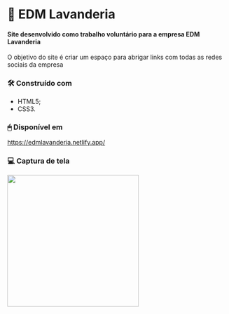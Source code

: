 # 👚 EDM Lavanderia

#### Site desenvolvido como trabalho voluntário para a empresa EDM Lavanderia

O objetivo do site é criar um espaço para abrigar links com todas as redes sociais da empresa


### 🛠️ Construído com
* HTML5;
* CSS3.


### 🖱 Disponível em
https://edmlavanderia.netlify.app/


### 💻 Captura de tela
<div>
<img src="https://github.com/tiagoothome/EDM_Lavanderia/assets/102389691/b48f6102-9d47-4bed-977c-a561e580d732.png" width="300px" />
</div>
